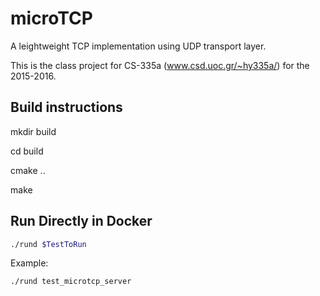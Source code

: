 # microTCP
A leightweight TCP implementation using UDP transport layer.

This is the class project for CS-335a (www.csd.uoc.gr/~hy335a/) for the 2015-2016.

## Build instructions
mkdir build

cd build

cmake ..

make

## Run Directly in Docker

```bash
./rund $TestToRun
```

Example:

```bash
./rund test_microtcp_server
```
